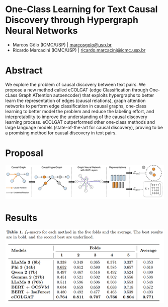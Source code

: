 # One-Class Learning for Text Causal Discovery through Hypergraph Neural Networks

- Marcos Gôlo (ICMC/USP) | marcosgolo@usp.br
- Ricardo Marcacini (ICMC/USP) | ricardo.marcacini@icmc.usp.br

# Abstract 

We explore the problem of causal discovery between text pairs. We propose a new method called eCOLGAT (edge Classification through One-cLass Graph ATtention autoencoder) that exploits hypergraphs to better learn the representation of edges (causal relations), graph attention networks to perform edge classification in causal graphs, one-class learning to better model the problem and reduce the labeling effort, and interpretability to improve the understanding of the causal discovery learning process. eCOLGAT outperformed other one-class methods and large language models (state-of-the-art for causal discovery), proving to be a promising method for causal discovery in text pairs.

# Proposal
![Proposal](/images/proposal.png)

# Results
![Results](/images/results.png)
